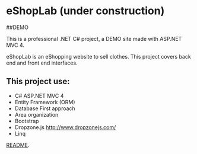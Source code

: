 # eShopLab (under construction)

##DEMO

This is a professional .NET C# project, a DEMO site made with ASP.NET MVC 4.

eShopLab is an eShopping website to sell clothes. This project covers back end and front end interfaces.

## This project use:
-	C# ASP.NET MVC 4
-	Entity Framework (ORM)
-	Database First approach
-	Area organization
-	Bootstrap
-	Dropzone.js http://www.dropzonejs.com/
-	Linq


[README](https://github.com/amorel/eShopLab).





